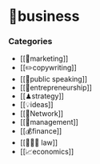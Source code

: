# 💼business

### Categories
- [[📢marketing]]
- [[✏️copywriting]]
- [[🎤public speaking]]
- [[💎entrepreneurship]]
- [[♟strategy]]
- [[💡ideas]]
- [[🤝Network]]
- [[👑management]]
- [[💰finance]]
- [[👨🏼‍⚖️ law]]
- [[📈economics]]
